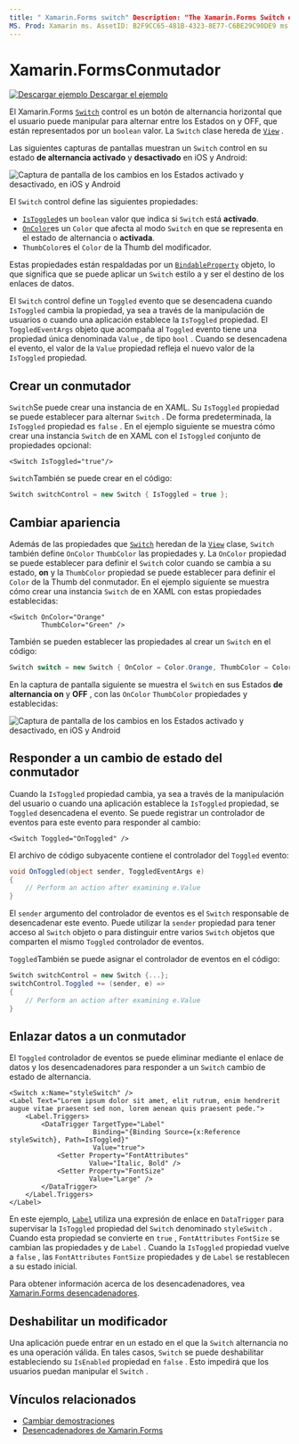 ```yaml
---
title: " Xamarin.Forms switch" Description: "The Xamarin.Forms Switch es un tipo de botón que el usuario puede manipular para alternar entre los Estados on y OFF. En este artículo se explica cómo usar la clase switch para mostrar un elemento de interfaz de usuario de alternancia ".
MS. Prod: Xamarin ms. AssetID: B2F9CC65-481B-4323-8E77-C6BE29C90DE9 ms. Technology: Xamarin-Forms Author: profexorgeek ms. Author: jusjohns ms. Date: 07/18/2019 no-LOC: [ Xamarin.Forms , Xamarin.Essentials ]
---
```


# <a name="xamarinforms-switch"></a>Xamarin.FormsConmutador

[![Descargar ejemplo](~/media/shared/download.png) Descargar el ejemplo](https://docs.microsoft.com/samples/xamarin/xamarin-forms-samples/userinterface-switchdemos/)

El Xamarin.Forms [`Switch`](xref:Xamarin.Forms.Switch) control es un botón de alternancia horizontal que el usuario puede manipular para alternar entre los Estados on y OFF, que están representados por un `boolean` valor. La `Switch` clase hereda de [`View`](xref:Xamarin.Forms.View) .

Las siguientes capturas de pantallas muestran un `Switch` control en su estado **de alternancia activado** y **desactivado** en iOS y Android:

![Captura de pantalla de los cambios en los Estados activado y desactivado, en iOS y Android](switch-images/switch-states-default.png "Conmutadores en iOS y Android")

El `Switch` control define las siguientes propiedades:

* [`IsToggled`](xref:Xamarin.Forms.Switch.IsToggled)es un `boolean` valor que indica si `Switch` está **activado**.
* [`OnColor`](xref:Xamarin.Forms.Switch.OnColor)es un `Color` que afecta al modo `Switch` en que se representa en el estado de alternancia o **activada**.
* `ThumbColor`es el `Color` de la Thumb del modificador.

Estas propiedades están respaldadas por un [`BindableProperty`](xref:Xamarin.Forms.BindableProperty) objeto, lo que significa que se puede aplicar un `Switch` estilo a y ser el destino de los enlaces de datos.

El `Switch` control define un `Toggled` evento que se desencadena cuando `IsToggled` cambia la propiedad, ya sea a través de la manipulación de usuarios o cuando una aplicación establece la `IsToggled` propiedad. El `ToggledEventArgs` objeto que acompaña al `Toggled` evento tiene una propiedad única denominada `Value` , de tipo `bool` . Cuando se desencadena el evento, el valor de la `Value` propiedad refleja el nuevo valor de la `IsToggled` propiedad.

## <a name="create-a-switch"></a>Crear un conmutador

`Switch`Se puede crear una instancia de en XAML. Su `IsToggled` propiedad se puede establecer para alternar `Switch` . De forma predeterminada, la `IsToggled` propiedad es `false` . En el ejemplo siguiente se muestra cómo crear una instancia `Switch` de en XAML con el `IsToggled` conjunto de propiedades opcional:

```xaml
<Switch IsToggled="true"/>
```

`Switch`También se puede crear en el código:

```csharp
Switch switchControl = new Switch { IsToggled = true };
```

## <a name="switch-appearance"></a>Cambiar apariencia

Además de las propiedades que [`Switch`](xref:Xamarin.Forms.Switch) heredan de la [`View`](xref:Xamarin.Forms.View) clase, `Switch` también define `OnColor` `ThumbColor` las propiedades y. La `OnColor` propiedad se puede establecer para definir el `Switch` color cuando se cambia a su estado, **on** y la `ThumbColor` propiedad se puede establecer para definir el `Color` de la Thumb del conmutador. En el ejemplo siguiente se muestra cómo crear una instancia `Switch` de en XAML con estas propiedades establecidas:

```xaml
<Switch OnColor="Orange"
        ThumbColor="Green" />
```

También se pueden establecer las propiedades al crear un `Switch` en el código:

```csharp
Switch switch = new Switch { OnColor = Color.Orange, ThumbColor = Color.Green };
```

En la captura de pantalla siguiente se muestra el `Switch` en sus Estados **de alternancia on** y **OFF** , con las `OnColor` `ThumbColor` propiedades y establecidas:

![Captura de pantalla de los cambios en los Estados activado y desactivado, en iOS y Android](switch-images/switch-states-colors.png "Conmutadores en iOS y Android")

## <a name="respond-to-a-switch-state-change"></a>Responder a un cambio de estado del conmutador

Cuando la `IsToggled` propiedad cambia, ya sea a través de la manipulación del usuario o cuando una aplicación establece la `IsToggled` propiedad, se `Toggled` desencadena el evento. Se puede registrar un controlador de eventos para este evento para responder al cambio:

```xaml
<Switch Toggled="OnToggled" />
```

El archivo de código subyacente contiene el controlador del `Toggled` evento:

```csharp
void OnToggled(object sender, ToggledEventArgs e)
{
    // Perform an action after examining e.Value
}
```

El `sender` argumento del controlador de eventos es el `Switch` responsable de desencadenar este evento. Puede utilizar la `sender` propiedad para tener acceso al `Switch` objeto o para distinguir entre varios `Switch` objetos que comparten el mismo `Toggled` controlador de eventos.

`Toggled`También se puede asignar el controlador de eventos en el código:

```csharp
Switch switchControl = new Switch {...};
switchControl.Toggled += (sender, e) =>
{
    // Perform an action after examining e.Value
}
```

## <a name="data-bind-a-switch"></a>Enlazar datos a un conmutador

El `Toggled` controlador de eventos se puede eliminar mediante el enlace de datos y los desencadenadores para responder a un `Switch` cambio de estado de alternancia.

```xaml
<Switch x:Name="styleSwitch" />
<Label Text="Lorem ipsum dolor sit amet, elit rutrum, enim hendrerit augue vitae praesent sed non, lorem aenean quis praesent pede.">
    <Label.Triggers>
        <DataTrigger TargetType="Label"
                     Binding="{Binding Source={x:Reference styleSwitch}, Path=IsToggled}"
                     Value="true">
            <Setter Property="FontAttributes"
                    Value="Italic, Bold" />
            <Setter Property="FontSize"
                    Value="Large" />
        </DataTrigger>
    </Label.Triggers>
</Label>
```

En este ejemplo, [`Label`](xref:Xamarin.Forms.Label) utiliza una expresión de enlace en `DataTrigger` para supervisar la `IsToggled` propiedad del `Switch` denominado `styleSwitch` . Cuando esta propiedad se convierte en `true` , `FontAttributes` `FontSize` se cambian las propiedades y de `Label` . Cuando la `IsToggled` propiedad vuelve a `false` , las `FontAttributes` `FontSize` propiedades y de `Label` se restablecen a su estado inicial.

Para obtener información acerca de los desencadenadores, vea [ Xamarin.Forms desencadenadores](~/xamarin-forms/app-fundamentals/triggers.md).

## <a name="disable-a-switch"></a>Deshabilitar un modificador

Una aplicación puede entrar en un estado en el que la `Switch` alternancia no es una operación válida. En tales casos, `Switch` se puede deshabilitar estableciendo su `IsEnabled` propiedad en `false` . Esto impedirá que los usuarios puedan manipular el `Switch` .

## <a name="related-links"></a>Vínculos relacionados

* [Cambiar demostraciones](https://docs.microsoft.com/samples/xamarin/xamarin-forms-samples/userinterface-switchdemos/)
* [Desencadenadores de Xamarin.Forms](~/xamarin-forms/app-fundamentals/triggers.md)

